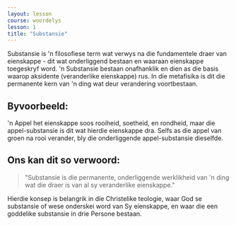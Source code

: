 ```yaml
---
layout: lesson
course: woordelys
lesson: 1
title: "Substansie"
---
```


Substansie is 'n filosofiese term wat verwys na die fundamentele draer van eienskappe - dit wat onderliggend bestaan en waaraan eienskappe toegeskryf word. 'n Substansie bestaan onafhanklik en dien as die basis waarop aksidente (veranderlike eienskappe) rus. In die metafisika is dit die permanente kern van 'n ding wat deur verandering voortbestaan.

## Byvoorbeeld:

'n Appel het eienskappe soos rooiheid, soetheid, en rondheid, maar die appel-substansie is dit wat hierdie eienskappe dra. Selfs as die appel van groen na rooi verander, bly die onderliggende appel-substansie dieselfde.

## Ons kan dit so verwoord:

> "Substansie is die permanente, onderliggende werklikheid van 'n ding wat die draer is van al sy veranderlike eienskappe."

Hierdie konsep is belangrik in die Christelike teologie, waar God se substansie of wese onderskei word van Sy eienskappe, en waar die een goddelike substansie in drie Persone bestaan.
